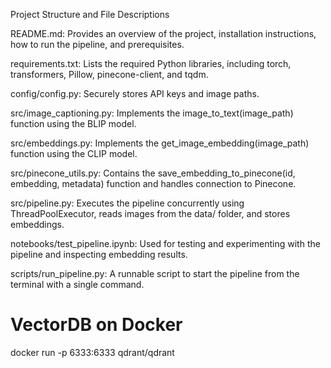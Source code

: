 Project Structure and File Descriptions

README.md: Provides an overview of the project, installation instructions, how to run the pipeline, and prerequisites.

requirements.txt: Lists the required Python libraries, including torch, transformers, Pillow, pinecone-client, and tqdm.

config/config.py: Securely stores API keys and image paths.

src/image_captioning.py: Implements the image_to_text(image_path) function using the BLIP model.

src/embeddings.py: Implements the get_image_embedding(image_path) function using the CLIP model.

src/pinecone_utils.py: Contains the save_embedding_to_pinecone(id, embedding, metadata) function and handles connection to Pinecone.

src/pipeline.py: Executes the pipeline concurrently using ThreadPoolExecutor, reads images from the data/ folder, and stores embeddings.

notebooks/test_pipeline.ipynb: Used for testing and experimenting with the pipeline and inspecting embedding results.

scripts/run_pipeline.py: A runnable script to start the pipeline from the terminal with a single command.
# VectorDB on Docker 
docker run -p 6333:6333 qdrant/qdrant

